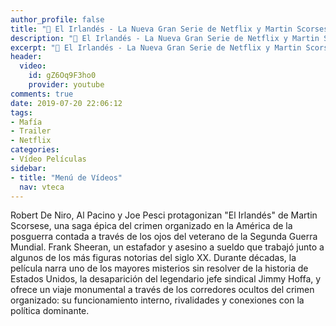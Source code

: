 ```yaml
---
author_profile: false
title: "🎥 El Irlandés - La Nueva Gran Serie de Netflix y Martin Scorsese sobre la Mafía Americana"
description: "🎥 El Irlandés - La Nueva Gran Serie de Netflix y Martin Scorsese sobre la Mafía Americana"
excerpt: "🎥 El Irlandés - La Nueva Gran Serie de Netflix y Martin Scorsese sobre la Mafía Americana"
header:
  video:
    id: gZ6Oq9F3ho0
    provider: youtube
comments: true
date: 2019-07-20 22:06:12
tags:
- Mafía
- Trailer
- Netflix
categories:
- Vídeo Películas
sidebar:
- title: "Menú de Vídeos"
  nav: vteca
---
```

Robert De Niro, Al Pacino y Joe Pesci protagonizan "El Irlandés" de Martin Scorsese, una saga épica del crimen organizado en la América de la posguerra contada a través de los ojos del veterano de la Segunda Guerra Mundial.
Frank Sheeran, un estafador y asesino a sueldo que trabajó junto a algunos de los más figuras notorias del siglo XX. Durante décadas, la película narra uno de los mayores misterios sin resolver de la historia de Estados Unidos, la desaparición del legendario jefe sindical Jimmy Hoffa, y ofrece un viaje monumental a través de los corredores ocultos del crimen organizado: su funcionamiento interno, rivalidades y conexiones con la política dominante. 